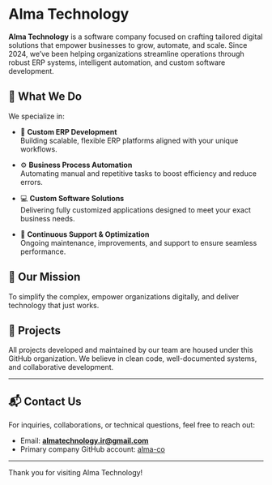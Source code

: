 # Alma Technology

**Alma Technology** is a software company focused on crafting tailored digital solutions that empower businesses to grow, automate, and scale. Since 2024, we’ve been helping organizations streamline operations through robust ERP systems, intelligent automation, and custom software development.

## 🚀 What We Do

We specialize in:

- 🧩 **Custom ERP Development**  
  Building scalable, flexible ERP platforms aligned with your unique workflows.

- ⚙️ **Business Process Automation**  
  Automating manual and repetitive tasks to boost efficiency and reduce errors.

- 💻 **Custom Software Solutions**  
  Delivering fully customized applications designed to meet your exact business needs.

- 🔄 **Continuous Support & Optimization**  
  Ongoing maintenance, improvements, and support to ensure seamless performance.

## 🎯 Our Mission

To simplify the complex, empower organizations digitally, and deliver technology that just works.

## 📂 Projects

All projects developed and maintained by our team are housed under this GitHub organization. We believe in clean code, well-documented systems, and collaborative development.

---

## 📬 Contact Us

For inquiries, collaborations, or technical questions, feel free to reach out:

- Email: **[almatechnology.ir@gmail.com](mailto:almatechnology.ir@gmail.com)**
- Primary company GitHub account: [alma-co](https://github.com/orgs/alma-technology/people/alma-co)

---

Thank you for visiting Alma Technology!

